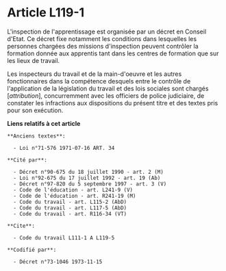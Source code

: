 # Article L119-1

L'inspection de l'apprentissage est organisée par un décret en Conseil d'Etat. Ce décret fixe notamment les conditions dans
lesquelles les personnes chargées des missions d'inspection peuvent contrôler la formation donnée aux apprentis tant dans les
centres de formation que sur les lieux de travail.

Les inspecteurs du travail et de la main-d'oeuvre et les autres fonctionnaires dans la compétence desquels entre le contrôle
de l'application de la législation du travail et des lois sociales sont chargés [*attribution*], concurremment avec les
officiers de police judiciaire, de constater les infractions aux dispositions du présent titre et des textes pris pour son
exécution.

**Liens relatifs à cet article**

	**Anciens textes**:

	  - Loi n°71-576 1971-07-16 ART. 34

	**Cité par**:

	  - Décret n°90-675 du 18 juillet 1990 - art. 2 (M)
	  - Loi n°92-675 du 17 juillet 1992 - art. 19 (Ab)
	  - Décret n°97-820 du 5 septembre 1997 - art. 3 (V)
	  - Code de l'éducation - art. L241-9 (V)
	  - Code de l'éducation - art. R241-19 (M)
	  - Code du travail - art. L115-2 (AbD)
	  - Code du travail - art. L117-5 (AbD)
	  - Code du travail - art. R116-34 (VT)

	**Cite**:

	  - Code du travail L111-1 A L119-5

	**Codifié par**:

	  - Décret n°73-1046 1973-11-15

